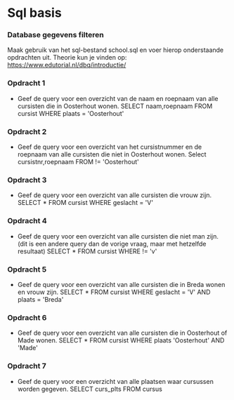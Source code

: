 # Sql basis

### Database gegevens filteren
Maak gebruik van het sql-bestand school.sql en voer hierop onderstaande opdrachten uit.
Theorie kun je vinden op: https://www.edutorial.nl/dbq/introductie/

### Opdracht 1
* Geef de query voor een overzicht van de naam en roepnaam van alle cursisten die in Oosterhout wonen.
SELECT naam,roepnaam FROM cursist WHERE plaats = 'Oosterhout'

### Opdracht 2
* Geef de query voor een overzicht van het cursistnummer en de roepnaam van alle cursisten die niet in Oosterhout wonen.
Select cursistnr,roepnaam FROM != 'Oosterhout'

### Opdracht 3
* Geef de query voor een overzicht van alle cursisten die vrouw zijn.
SELECT * FROM cursist WHERE geslacht = 'V'

### Opdracht 4
* Geef de query voor een overzicht van alle cursisten die niet man zijn. (dit is een andere query dan de vorige vraag, maar met hetzelfde resultaat)
SELECT * FROM cursist WHERE != 'v'

### Opdracht 5
* Geef de query voor een overzicht van alle cursisten die in Breda wonen en vrouw zijn.
SELECT * FROM cursist WHERE geslacht = 'V' AND plaats = 'Breda'

### Opdracht 6
* Geef de query voor een overzicht van alle cursisten die in Oosterhout of Made wonen.
SELECT * FROM cursist WHERE plaats 'Oosterhout' AND 'Made'

### Opdracht 7
* Geef de query voor een overzicht van alle plaatsen waar cursussen worden gegeven.
SELECT curs_plts FROM cursus
